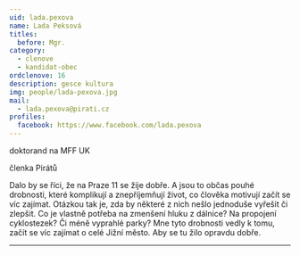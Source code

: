 ```yaml
---
uid: lada.pexova
name: Lada Peksová
titles:
  before: Mgr.
category:
  - clenove
  - kandidat-obec
ordclenove: 16
description: gesce kultura
img: people/lada-pexova.jpg
mail:
  - lada.pexova@pirati.cz
profiles:
  facebook: https://www.facebook.com/lada.pexova
---
```


doktorand na MFF UK

členka Pirátů 

Dalo by se říci, že na Praze 11 se žije dobře. A jsou to občas pouhé drobnosti, které komplikují a znepříjemňují život, co člověka motivují začít se víc zajímat. Otázkou tak je, zda by některé z nich nešlo jednoduše vyřešit či zlepšit. Co je vlastně potřeba na zmenšení hluku z dálnice? Na propojení cyklostezek? Či méně vyprahlé parky? Mne tyto drobnosti vedly k tomu, začít se víc zajímat o celé Jižní město. Aby se tu žilo opravdu dobře.


---
